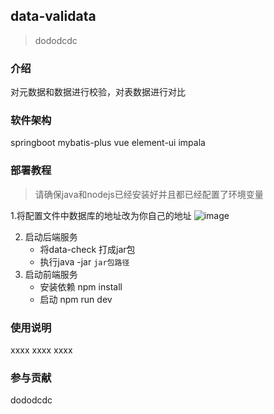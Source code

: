 ## data-validata
> dododcdc

### 介绍
对元数据和数据进行校验，对表数据进行对比

### 软件架构
springboot mybatis-plus vue element-ui impala

### 部署教程
> 请确保java和nodejs已经安装好并且都已经配置了环境变量
 
1.将配置文件中数据库的地址改为你自己的地址
![image](https://user-images.githubusercontent.com/57853678/114805707-0b1dda00-9dd6-11eb-977f-b47206c1dd2d.png)


2. 启动后端服务
      * 将data-check 打成jar包
      * 执行java -jar `jar包路径`
3. 启动前端服务
      * 安装依赖  npm install 
      * 启动      npm run dev 
### 使用说明
xxxx
xxxx
xxxx
### 参与贡献
dododcdc
